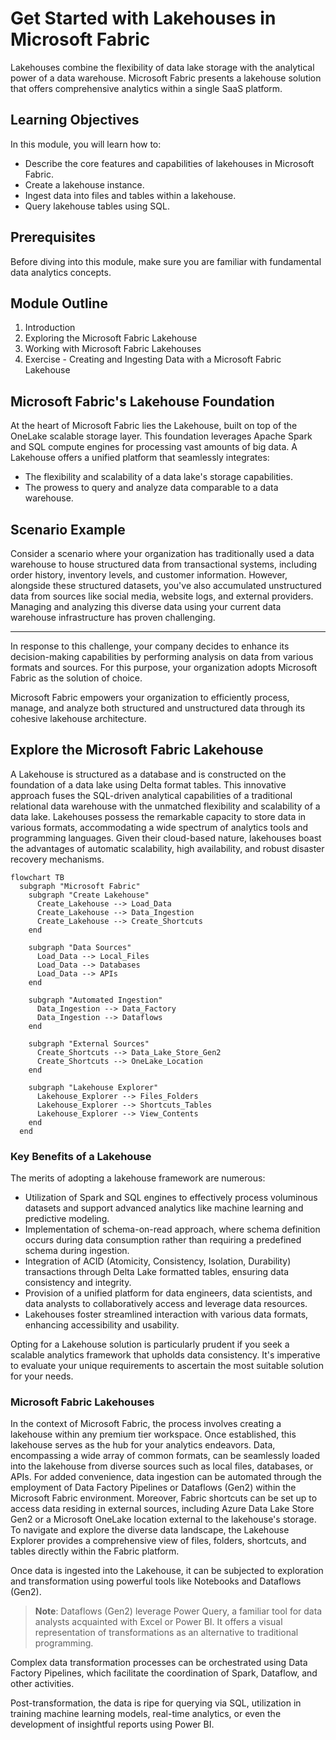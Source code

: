 # Get Started with Lakehouses in Microsoft Fabric

Lakehouses combine the flexibility of data lake storage with the analytical power of a data warehouse. Microsoft Fabric presents a lakehouse solution that offers comprehensive analytics within a single SaaS platform.

## Learning Objectives

In this module, you will learn how to:

- Describe the core features and capabilities of lakehouses in Microsoft Fabric.
- Create a lakehouse instance.
- Ingest data into files and tables within a lakehouse.
- Query lakehouse tables using SQL.

## Prerequisites

Before diving into this module, make sure you are familiar with fundamental data analytics concepts.

## Module Outline

1. Introduction
2. Exploring the Microsoft Fabric Lakehouse
3. Working with Microsoft Fabric Lakehouses
4. Exercise - Creating and Ingesting Data with a Microsoft Fabric Lakehouse

## Microsoft Fabric's Lakehouse Foundation

At the heart of Microsoft Fabric lies the Lakehouse, built on top of the OneLake scalable storage layer. This foundation leverages Apache Spark and SQL compute engines for processing vast amounts of big data. A Lakehouse offers a unified platform that seamlessly integrates:

- The flexibility and scalability of a data lake's storage capabilities.
- The prowess to query and analyze data comparable to a data warehouse.

## Scenario Example

Consider a scenario where your organization has traditionally used a data warehouse to house structured data from transactional systems, including order history, inventory levels, and customer information. However, alongside these structured datasets, you've also accumulated unstructured data from sources like social media, website logs, and external providers. Managing and analyzing this diverse data using your current data warehouse infrastructure has proven challenging.

---

In response to this challenge, your company decides to enhance its decision-making capabilities by performing analysis on data from various formats and sources. For this purpose, your organization adopts Microsoft Fabric as the solution of choice.

Microsoft Fabric empowers your organization to efficiently process, manage, and analyze both structured and unstructured data through its cohesive lakehouse architecture.

## Explore the Microsoft Fabric Lakehouse

A Lakehouse is structured as a database and is constructed on the foundation of a data lake using Delta format tables. This innovative approach fuses the SQL-driven analytical capabilities of a traditional relational data warehouse with the unmatched flexibility and scalability of a data lake. Lakehouses possess the remarkable capacity to store data in various formats, accommodating a wide spectrum of analytics tools and programming languages. Given their cloud-based nature, lakehouses boast the advantages of automatic scalability, high availability, and robust disaster recovery mechanisms.

```mermaid
flowchart TB
  subgraph "Microsoft Fabric"
    subgraph "Create Lakehouse"
      Create_Lakehouse --> Load_Data
      Create_Lakehouse --> Data_Ingestion
      Create_Lakehouse --> Create_Shortcuts
    end

    subgraph "Data Sources"
      Load_Data --> Local_Files
      Load_Data --> Databases
      Load_Data --> APIs
    end

    subgraph "Automated Ingestion"
      Data_Ingestion --> Data_Factory
      Data_Ingestion --> Dataflows
    end

    subgraph "External Sources"
      Create_Shortcuts --> Data_Lake_Store_Gen2
      Create_Shortcuts --> OneLake_Location
    end

    subgraph "Lakehouse Explorer"
      Lakehouse_Explorer --> Files_Folders
      Lakehouse_Explorer --> Shortcuts_Tables
      Lakehouse_Explorer --> View_Contents
    end
  end
  ```

### Key Benefits of a Lakehouse

The merits of adopting a lakehouse framework are numerous:

- Utilization of Spark and SQL engines to effectively process voluminous datasets and support advanced analytics like machine learning and predictive modeling.
- Implementation of schema-on-read approach, where schema definition occurs during data consumption rather than requiring a predefined schema during ingestion.
- Integration of ACID (Atomicity, Consistency, Isolation, Durability) transactions through Delta Lake formatted tables, ensuring data consistency and integrity.
- Provision of a unified platform for data engineers, data scientists, and data analysts to collaboratively access and leverage data resources.
- Lakehouses foster streamlined interaction with various data formats, enhancing accessibility and usability.

Opting for a Lakehouse solution is particularly prudent if you seek a scalable analytics framework that upholds data consistency. It's imperative to evaluate your unique requirements to ascertain the most suitable solution for your needs.

### Microsoft Fabric Lakehouses

In the context of Microsoft Fabric, the process involves creating a lakehouse within any premium tier workspace. Once established, this lakehouse serves as the hub for your analytics endeavors. Data, encompassing a wide array of common formats, can be seamlessly loaded into the lakehouse from diverse sources such as local files, databases, or APIs. For added convenience, data ingestion can be automated through the employment of Data Factory Pipelines or Dataflows (Gen2) within the Microsoft Fabric environment. Moreover, Fabric shortcuts can be set up to access data residing in external sources, including Azure Data Lake Store Gen2 or a Microsoft OneLake location external to the lakehouse's storage. To navigate and explore the diverse data landscape, the Lakehouse Explorer provides a comprehensive view of files, folders, shortcuts, and tables directly within the Fabric platform.

Once data is ingested into the Lakehouse, it can be subjected to exploration and transformation using powerful tools like Notebooks and Dataflows (Gen2).

> **Note**: Dataflows (Gen2) leverage Power Query, a familiar tool for data analysts acquainted with Excel or Power BI. It offers a visual representation of transformations as an alternative to traditional programming.

Complex data transformation processes can be orchestrated using Data Factory Pipelines, which facilitate the coordination of Spark, Dataflow, and other activities.

Post-transformation, the data is ripe for querying via SQL, utilization in training machine learning models, real-time analytics, or even the development of insightful reports using Power BI.
